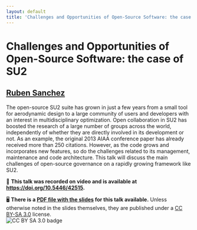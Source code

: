 ```yaml
---
layout: default
title: 'Challenges and Opportunities of Open-Source Software: the case of SU2'
---
```


# Challenges and Opportunities of Open-Source Software: the case of SU2

## [Ruben Sanchez](../../speaker/KYD9Z3/)

The open-source SU2 suite has grown in just a few years from a small tool for aerodynamic design to a large community of users and developers with an interest in multidisciplinary optimization. Open collaboration in SU2 has boosted the research of a large number of groups across the world, independently of whether they are directly involved in its development or not. As an example, the original 2013 AIAA conference paper has already received more than 250 citations. However, as the code grows and incorporates new features, so do the challenges related to its management, maintenance and code architecture. This talk will discuss the main challenges of open-source governance on a rapidly growing framework like SU2.

🎥 **This talk was recorded on video and is available at <https://doi.org/10.5446/42515>.**

🖥 **There is a [PDF file with the slides](slides.pdf) for this talk available.** Unless otherwise noted in the slides themselves, they are published under a [CC BY-SA 3.0](https://creativecommons.org/licenses/by-sa/3.0/legalcode) license.  
![CC BY SA 3.0 badge](https://licensebuttons.net/l/by-sa/3.0/80x15.png)